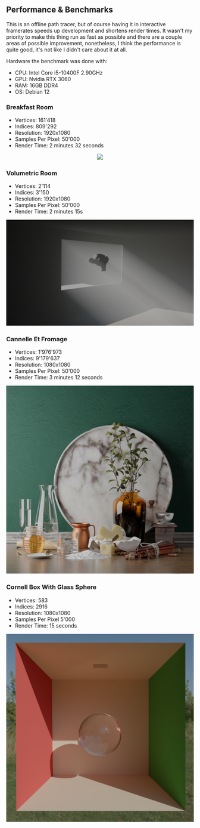 ## Performance & Benchmarks
This is an offline path tracer, but of course having it in interactive framerates speeds up development and shortens render times. It wasn't my priority to make this thing run as fast as possible and there are a couple areas of possible improvement, nonetheless, I think the performance is quite good, it's not like I didn't care about it at all.

Hardware the benchmark was done with:
- CPU: Intel Core i5-10400F 2.90GHz
- GPU: Nvidia RTX 3060
- RAM: 16GB DDR4
- OS: Debian 12

### Breakfast Room
- Vertices: 161'418
- Indices: 809'292
- Resolution: 1920x1080
- Samples Per Pixel: 50'000
- Render Time: 2 minutes 32 seconds

<p align="center">
  <img src="../Gallery/BreakfastImportanceNEE50K.png" />
</p>

### Volumetric Room
- Vertices: 2'114
- Indices: 3'150
- Resolution: 1920x1080
- Samples Per Pixel: 50'000
- Render Time: 2 minutes 15s

<p align="center">
  <img src="../Gallery/VolumetricRoom50K.png" />
</p>

### Cannelle Et Fromage
- Vertices: 1'976'973
- Indices: 9'179'637
- Resolution: 1080x1080
- Samples Per Pixel: 50'000
- Render Time: 3 minutes 12 seconds

<p align="center">
  <img src="../Gallery/CanneleEtFromage50K.png" />
</p>

### Cornell Box With Glass Sphere
- Vertices: 583
- Indices: 2916
- Resolution: 1080x1080
- Samples Per Pixel 5'000
- Render Time: 15 seconds

<p align="center">
  <img src="../Gallery/CornellBox5K.png" />
</p>